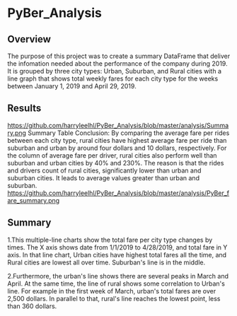 # PyBer_Analysis
## Overview
The purpose of this project was to create a summary DataFrame that deliver the infomation needed about the performance of the company during 2019. It is  grouped by three city types: Urban, Suburban, and Rural cities with a line graph that shows total weekly fares for each city type for the weeks between January 1, 2019 and April 29, 2019.
## Results
https://github.com/harryleelhl/PyBer_Analysis/blob/master/analysis/Summary.png
Summary Table Conclusion: By comparing the average fare per rides between each city type, rural cities have highest average fare per ride than suburban and urban by around four dollars and 10 dollars, respectively. For the column of average fare per driver, rural cities also perform well than suburban and urban cities by 40% and 230%. The reason is that the rides and drivers count of rural cities, significantly lower than urban and suburban cities. It leads to average values greater than urban and suburban.
https://github.com/harryleelhl/PyBer_Analysis/blob/master/analysis/PyBer_fare_summary.png
## Summary
1.This multiple-line charts show the total fare per city type changes by times. The X axis shows date from 1/1/2019 to 4/28/2019, and total fare in Y axis. In that line chart, Urban cities have highest total fares all the time, and Rural cities are lowest all over time. Suburban's line is in the middle.

2.Furthermore, the urban's line shows there are several peaks in March and April. At the same time, the line of rural shows some correlation to Urban's line. For example in the first week of March, urban's total fares are over 2,500 dollars. In parallel to that, rural's line reaches the lowest point, less than 360 dollars.
